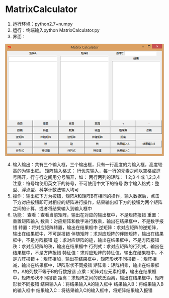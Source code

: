 # MatrixCalculator
1. 运行环境：python2.7+numpy
2. 运行：终端输入python MatrixCalculator.py
3. 界面：

![界面](MatrixCalculator.PNG)

4. 输入输出：共有三个输入框，三个输出框，只有一行高度的为输入框，高度较高的为输出框。
矩阵输入格式：
行优先输入，每一行的元素之间以空格或逗号隔开，行与行之间用分号隔开，如：
两行两列的矩阵：
1 2;3 4 或 1,2;3,4
注意：符号均使用英文下的符号，不可使用中文下的符号
数字输入格式：整型、浮点型、科学计数法输入均可
5. 操作：输出框下方为按钮，矩阵A和矩阵B有相同的操作，输入数据后，点击下方对应按钮即可对相应的矩阵进行操作，结果输出框下方的按钮为两个矩阵之间的计算，或者将结果输入到输入框中
6. 功能：
查看：查看当前矩阵，输出在对应的输出框中，不是矩阵报错
重置：重置矩阵输入
数乘：对应矩阵和数字进行数乘，输出在结果框中，不是数字报错
转置：将对应矩阵转置，输出在结果框中
逆矩阵：求对应矩阵的逆矩阵，输出在结果框中，不可逆报错
伴随矩阵：求对应矩阵的伴随矩阵，输出在结果框中，不是方阵报错
迹：求对应矩阵的迹，输出在结果框中，不是方阵报错
秩：求对应矩阵的秩，输出在结果框中
行列式：求对应矩阵的行列式，输出在结果框中，不是方阵报错
特征值：求对应矩阵的特征值，输出在结果框中，不是方阵报错
+：矩阵相加，输出在结果框中，矩阵形状不同报错
-：矩阵相减，输出在结果框中，矩阵形状不同报错
矩阵乘：矩阵相乘，输出在结果框中，A的列数不等于B的行数报错
点乘：矩阵对应元素相乘，输出在结果框中，矩阵形状不同报错
距离：求矩阵之间的欧氏距离，输出在结果框中，矩阵形状不同报错
结果输入A：将结果输入A的输入框中
结果输入B：将结果输入B的输入框中
结果输入C：将结果输入C的输入框中，将矩阵结果输入报错

